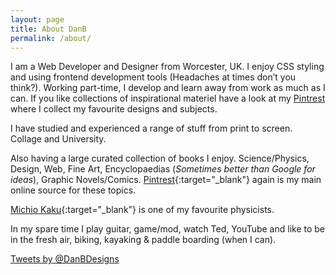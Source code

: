 ```yaml
---
layout: page
title: About DanB
permalink: /about/
---
```


I am a Web Developer and Designer from Worcester, UK. I enjoy CSS styling and using frontend development tools (Headaches at times don’t you think?). Working part-time, I develop and learn away from work as much as I can. If you like collections of inspirational materiel have a look at my [Pintrest](https://www.pinterest.com/DanBDesigns/) where I collect my favourite designs and subjects.

I have studied and experienced a range of stuff from print to screen. Collage and University. 

Also having a large curated collection of books I enjoy. Science/Physics, Design, Web, Fine Art, Encyclopaedias (*Sometimes better than Google for ideas*), Graphic Novels/Comics.  [Pintrest](https://www.pinterest.com/DanBDesigns/){:target="_blank"} again is my main online source for these topics.

[Michio Kaku](http://mkaku.org/){:target="_blank"} is one of my favourite physicists.


In my spare time I play guitar, game/mod, watch Ted, YouTube and like to be in the fresh air, biking, kayaking & paddle boarding (when I can).

<a class="twitter-timeline" href="https://twitter.com/DanBDesigns" data-widget-id="312290369561837568">Tweets by @DanBDesigns</a>
<script>!function(d,s,id){var js,fjs=d.getElementsByTagName(s)[0],p=/^http:/.test(d.location)?'http':'https';if(!d.getElementById(id)){js=d.createElement(s);js.id=id;js.src=p+"://platform.twitter.com/widgets.js";fjs.parentNode.insertBefore(js,fjs);}}(document,"script","twitter-wjs");</script>
